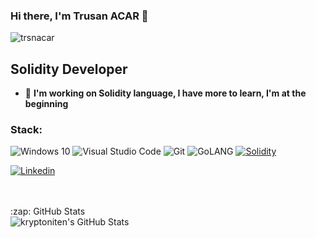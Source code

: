 ### Hi there, I'm Trusan ACAR 👋



<p align="left"> <img src="https://komarev.com/ghpvc/?username=trsnacar&label=Profile%20views&color=0e75b6&style=flat" alt="trsnacar" /> </p>

## Solidity Developer

- 🌱 **I'm working on Solidity language, I have more to learn, I'm at the beginning**









### Stack:
![Windows 10](https://img.shields.io/badge/Windows-0078D6?style=for-the-badge&logo=windows&logoColor=white)
![Visual Studio Code](https://img.shields.io/badge/VisualStudioCode-0078d7.svg?style=for-the-badge&logo=visual-studio-code&logoColor=white)
![Git](https://img.shields.io/badge/git-%23F05033.svg?style=for-the-badge&logo=git&logoColor=white)
![GoLANG](https://img.shields.io/badge/Go-00ADD8?style=for-the-badge&logo=go&logoColor=white)
[![Solidity](https://img.shields.io/badge/-Solidity-8C54A6.svg?logo=solidity&logoColor=white)](https://solidity.readthedocs.io/)



[![Linkedin](https://img.shields.io/badge/linkedin%20-%230077B5.svg?&style=for-the-badge&logo=linkedin&logoColor=white)](https://www.linkedin.com/in/trusan-acar/)

<br />
<br />



  <summary>:zap: GitHub Stats</summary>

  <img align="left" alt="kryptoniten's GitHub Stats" src="https://github-readme-stats.vercel.app/api?username=trsnacar&theme=radical&show_icons=true" />
  
  


[linkedin]: https://www.linkedin.com/in/trusan-acar
